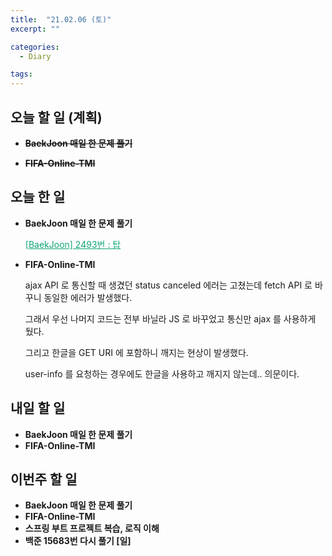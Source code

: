 ```yaml
---
title:  "21.02.06 (토)"
excerpt: ""

categories:
  - Diary

tags:
---
```


## 오늘 할 일 (계획)

- ~~**BaekJoon 매일 한 문제 풀기**~~

- ~~**FIFA-Online-TMI**~~


## 오늘 한 일

- **BaekJoon 매일 한 문제 풀기**

  <a href="https://nam-ki-bok.github.io/baekjoon/Baek_Tower/" style="color:#0FA678" target="_blank">[BaekJoon] 2493번 : 탑</a>

- **FIFA-Online-TMI**

  ajax API 로 통신할 때 생겼던 status canceled 에러는 고쳤는데 fetch API 로 바꾸니 동일한 에러가 발생했다.

  그래서 우선 나머지 코드는 전부 바닐라 JS 로 바꾸었고 통신만 ajax 를 사용하게 뒀다.
  
  그리고 한글을 GET URI 에 포함하니 깨지는 현상이 발생했다.
  
  user-info 를 요청하는 경우에도 한글을 사용하고 깨지지 않는데.. 의문이다.


##  내일 할 일

- **BaekJoon 매일 한 문제 풀기**
- **FIFA-Online-TMI**


## 이번주 할 일

- **BaekJoon 매일 한 문제 풀기**
- **FIFA-Online-TMI**
- **스프링 부트 프로젝트 복습, 로직 이해**
- **백준 15683번 다시 풀기 [일]**

<br>